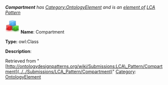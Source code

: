 ___Compartment__ has [Category:OntologyElement](../../Category/OntologyElement "Category:OntologyElement") and is an [element of](../../Property/ElementOf "Property:ElementOf") [LCA Pattern](../../Submissions/LCA_Pattern "Submissions:LCA Pattern")_


  




[![Class](../../images/thumb/2/27/Class.gif/45px-Class.gif)](../../Image/Class.gif "Class")
__Name__: Compartment 


__Type:__ owl:Class 


__Description__: 





Retrieved from "[http://ontologydesignpatterns.org/wiki/Submissions:LCA\_Pattern/Compartment](../../Submissions/LCA_Pattern/Compartment)"
 [Category](http://ontologydesignpatterns.org/wiki/Special:Categories "Special:Categories"): [OntologyElement](../../Category/OntologyElement "Category:OntologyElement")
